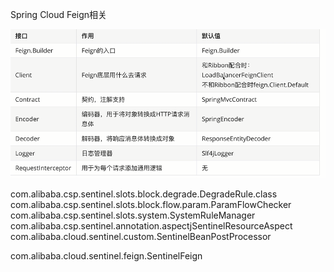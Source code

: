 Spring Cloud Feign相关

<img src="pictures\Feign组成.png">

com.alibaba.csp.sentinel.slots.block.degrade.DegradeRule.class
com.alibaba.csp.sentinel.slots.block.flow.param.ParamFlowChecker
com.alibaba.csp.sentinel.slots.system.SystemRuleManager
com.alibaba.csp.sentinel.annotation.aspectjSentinelResourceAspect
com.alibaba.cloud.sentinel.custom.SentinelBeanPostProcessor

com.alibaba.cloud.sentinel.feign.SentinelFeign